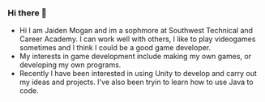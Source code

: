 ### Hi there 👋

<!--
**jaiden2311251/jaiden2311251** is a ✨ _special_ ✨ repository because its `README.md` (this file) appears on your GitHub profile.
-->

- Hi I am Jaiden Mogan and im a sophmore at Southwest Technical and Career Academy. I can work well with others, I like to play 
  videogames sometimes and I think I could be a good game developer.
- My interests in game development include making my own games, or developing my own programs.
- Recently I have been interested in using Unity to develop and carry out my ideas and projects. I've also been tryin to learn how to use 
  Java to code.

